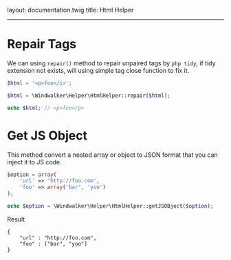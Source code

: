layout: documentation.twig
title: Html Helper

---

# Repair Tags

We can using `repair()` method to repair unpaired tags by `php tidy`, if tidy extension not exists, will using simple tag close function to fix it.

``` php
$html = '<p>foo</i>';

$html = \Windwalker\Helper\HtmlHelper::repair($html);

echo $html; // <p>foo</p>
```

# Get JS Object

This method convert a nested array or object to JSON format that you can inject it to JS code.

``` php
$option = array(
    'url' => 'http://foo.com',
    'foo' => array('bar', 'yoo')
);

echo $option = \Windwalker\Helper\HtmlHelper::getJSOBject($option);
```

Result

```
{
    "url" : "http://foo.com",
    "foo" : ["bar", "yoo"]
}
```



